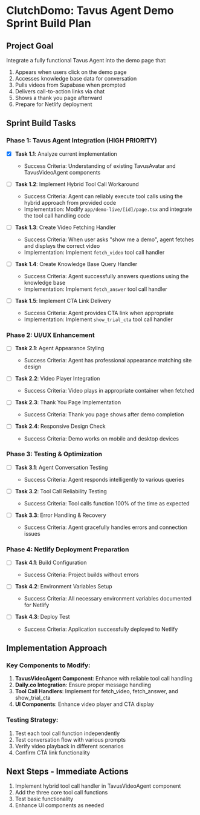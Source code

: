 # ClutchDomo: Tavus Agent Demo Sprint Build Plan

## Project Goal

Integrate a fully functional Tavus Agent into the demo page that:
1. Appears when users click on the demo page
2. Accesses knowledge base data for conversation
3. Pulls videos from Supabase when prompted
4. Delivers call-to-action links via chat
5. Shows a thank you page afterward
6. Prepare for Netlify deployment

## Sprint Build Tasks

### Phase 1: Tavus Agent Integration (HIGH PRIORITY)
- [x] **Task 1.1**: Analyze current implementation
  - Success Criteria: Understanding of existing TavusAvatar and TavusVideoAgent components
  
- [ ] **Task 1.2**: Implement Hybrid Tool Call Workaround
  - Success Criteria: Agent can reliably execute tool calls using the hybrid approach from provided code
  - Implementation: Modify `app/demo-live/[id]/page.tsx` and integrate the tool call handling code

- [ ] **Task 1.3**: Create Video Fetching Handler
  - Success Criteria: When user asks "show me a demo", agent fetches and displays the correct video
  - Implementation: Implement `fetch_video` tool call handler

- [ ] **Task 1.4**: Create Knowledge Base Query Handler
  - Success Criteria: Agent successfully answers questions using the knowledge base
  - Implementation: Implement `fetch_answer` tool call handler

- [ ] **Task 1.5**: Implement CTA Link Delivery
  - Success Criteria: Agent provides CTA link when appropriate
  - Implementation: Implement `show_trial_cta` tool call handler

### Phase 2: UI/UX Enhancement
- [ ] **Task 2.1**: Agent Appearance Styling
  - Success Criteria: Agent has professional appearance matching site design
  
- [ ] **Task 2.2**: Video Player Integration
  - Success Criteria: Video plays in appropriate container when fetched
  
- [ ] **Task 2.3**: Thank You Page Implementation
  - Success Criteria: Thank you page shows after demo completion
  
- [ ] **Task 2.4**: Responsive Design Check
  - Success Criteria: Demo works on mobile and desktop devices

### Phase 3: Testing & Optimization
- [ ] **Task 3.1**: Agent Conversation Testing
  - Success Criteria: Agent responds intelligently to various queries
  
- [ ] **Task 3.2**: Tool Call Reliability Testing
  - Success Criteria: Tool calls function 100% of the time as expected
  
- [ ] **Task 3.3**: Error Handling & Recovery
  - Success Criteria: Agent gracefully handles errors and connection issues

### Phase 4: Netlify Deployment Preparation
- [ ] **Task 4.1**: Build Configuration
  - Success Criteria: Project builds without errors
  
- [ ] **Task 4.2**: Environment Variables Setup
  - Success Criteria: All necessary environment variables documented for Netlify
  
- [ ] **Task 4.3**: Deploy Test
  - Success Criteria: Application successfully deployed to Netlify

## Implementation Approach

### Key Components to Modify:
1. **TavusVideoAgent Component**: Enhance with reliable tool call handling
2. **Daily.co Integration**: Ensure proper message handling
3. **Tool Call Handlers**: Implement for fetch_video, fetch_answer, and show_trial_cta
4. **UI Components**: Enhance video player and CTA display

### Testing Strategy:
1. Test each tool call function independently
2. Test conversation flow with various prompts
3. Verify video playback in different scenarios
4. Confirm CTA link functionality

## Next Steps - Immediate Actions
1. Implement hybrid tool call handler in TavusVideoAgent component
2. Add the three core tool call functions
3. Test basic functionality
4. Enhance UI components as needed
